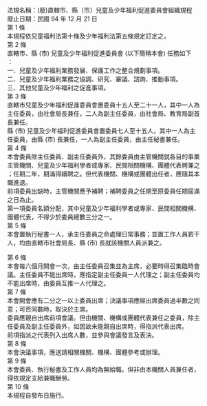 法規名稱：(廢)直轄市、縣（市）兒童及少年福利促進委員會組織規程  
廢止日期：民國 94 年 12 月 21 日  
第 1 條  
本規程依兒童福利法第十條及少年福利法第五條規定訂定之。  
第 2 條  
直轄市、縣 (市) 兒童及少年福利促進委員會 (以下簡稱本會) 任務如下  
：  
一、兒童及少年福利業務發展、保護工作之整合規劃事項。  
二、兒童及少年福利業務之協調、研究、審議、諮詢、推動事項。  
三、其他兒童及少年福利之促進事項。  
第 3 條  
直轄市兒童及少年福利促進委員會置委員十五人至二十一人，其中一人為  
主任委員，由社會局長兼任，二人為副主任委員，由社會局、教育局副首  
長兼任。  
縣 (市) 兒童及少年福利促進委員會置委員七人至十五人，其中一人為主  
任委員，由縣 (市) 長兼任，一人為副主任委員，由主任秘書兼任。  
第 4 條  
本會委員除主任委員、副主任委員外，其餘委員由主管機關就各目的事業  
主管機關、兒童及少年福利學者或專家、民間相關機構、團體代表聘兼之  
；任期二年，期滿得續聘之。但代表機關、機構或團體出任者，應隨其本  
職進退。  
前項委員出缺時，主管機關應予補聘；補聘委員之任期至原委員任期屆滿  
之日為止。  
第一項委員名額分配，其中兒童及少年福利學者或專家、民間相關機構、  
團體代表，不得少於委員總數三分之一。  
第 5 條  
本會置執行秘書一人，承主任委員之命處理日常事務；並置工作人員若干  
人，均由直轄市社會局長、縣 (市) 長就該機關人員派兼之。  


第 6 條  
本會每六個月開會一次，由主任委員召集並為主席，必要時得召集臨時會  
議。主任委員不能出席時，應指定副主任委員一人代理之；副主任委員均  
不能出席時，由委員互推一人代理之。  
第 7 條  
本會開會應有二分之一以上委員出席；決議事項應經出席委員過半數之同  
意；可否同數時，取決於主席。  
委員應親自出席前項會議。但由機關、機構或團體代表兼任之委員，除主  
任委員及副主任委員外，如因故未能親自出席時，得指派代表出席。  
前項指派之代表列入出席人數，並參與會議發言及表決。  
第 8 條  
本會決議事項，應送請相關機關、機構、團體參考或辦理。  
第 9 條  
本會委員、執行秘書及工作人員均為無給職。但非由本機關人員兼任者，  
得依規定支給兼職酬勞。  
第 10 條  
本規程自發布日施行。  


